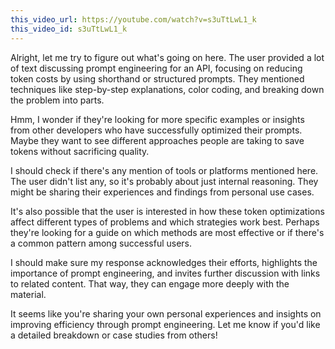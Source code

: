 ```yaml
---
this_video_url: https://youtube.com/watch?v=s3uTtLwL1_k
this_video_id: s3uTtLwL1_k
---
```

<think>
Alright, let me try to figure out what's going on here. The user provided a lot of text discussing prompt engineering for an API, focusing on reducing token costs by using shorthand or structured prompts. They mentioned techniques like step-by-step explanations, color coding, and breaking down the problem into parts.

Hmm, I wonder if they're looking for more specific examples or insights from other developers who have successfully optimized their prompts. Maybe they want to see different approaches people are taking to save tokens without sacrificing quality.

I should check if there's any mention of tools or platforms mentioned here. The user didn't list any, so it's probably about just internal reasoning. They might be sharing their experiences and findings from personal use cases.

It's also possible that the user is interested in how these token optimizations affect different types of problems and which strategies work best. Perhaps they're looking for a guide on which methods are most effective or if there's a common pattern among successful users.

I should make sure my response acknowledges their efforts, highlights the importance of prompt engineering, and invites further discussion with links to related content. That way, they can engage more deeply with the material.
</think>

It seems like you're sharing your own personal experiences and insights on improving efficiency through prompt engineering. Let me know if you'd like a detailed breakdown or case studies from others!
